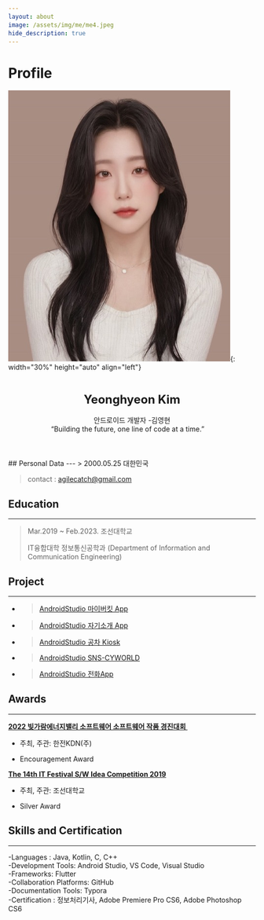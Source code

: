 ```yaml
---
layout: about
image: /assets/img/me/me4.jpeg
hide_description: true
---
```


# Profile

![image-20230616000446050](../assets/img/me/me4.jpg){: width="30%" height="auto" align="left"}
<center>
<span style="font-size:170%;font-weight:bold;">
<br/>Yeonghyeon Kim</span>
<span><br/><br/>안드로이드 개발자 -김영현 <br/>
“Building the future, one line of code at a time.”  <br/><br/><br/></span>
</center>




<br/>
## Personal Data
---
> 2000.05.25 대한민국<br/>

> contact : agilecatch@gmail.com <br/>

## Education
---
> Mar.2019 ~ Feb.2023. 조선대학교
>
> IT융합대학 정보통신공학과 (Department of Information and Communication Engineering)

<!--## Research Interest
---
* Computer Vision
+ image Object Detection
+ Vot
+ Semantic/Instance Segmentation
+ Super Resolution
* Machine Learning / Deep Learning
+ GAN
+ Few-Shot Learning
+ Meta Learning-->

## Project
---
* > [AndroidStudio 마이버킷 App](https://agilecatch.github.io/project/2023-07-07-%EB%A7%88%EC%9D%B4%EB%B2%84%ED%82%B7/)
* > [AndroidStudio 자기소개 App](https://agilecatch.github.io/project/2023-07-14-%EC%9E%90%EA%B8%B0%EC%86%8C%EA%B0%9C/)
*  > [AndroidStudio 공차 Kiosk](https://agilecatch.github.io/project/2023-07-28-%ED%82%A4%EC%98%A4%EC%8A%A4%ED%81%AC/)
*  > [AndroidStudio SNS-CYWORLD](https://agilecatch.github.io/project/2023-08-18-%EC%8B%B8%EC%9D%B4%EC%9B%94%EB%93%9C/)
*  > [AndroidStudio 전화App](https://agilecatch.github.io/project/2023-09-08-%EC%A0%84%ED%99%94%EC%96%B4%ED%94%8C/)

  <!--링크추가 방법
  <u><strong><a href="https://www.youtube.com/watch?v=-ofj2vTvH0Q/">The 15th HANSUNG Engineering Competitive Exhibition[PM] 2019 </a></strong></u>-->

<!--## Work Experiences Permalink-->

## Awards
---
<u><strong>2022 빛가람에너지밸리 소프트웨어 소프트웨어 작품 경진대회 </strong></u>

- 주최, 주관: 한전KDN(주)

- Encouragement Award

<u><strong>The 14th  IT Festival S/W Idea Competition 2019 </strong></u>

- 주최, 주관: 조선대학교

- Silver Award





## Skills and Certification
---
-Languages : Java, Kotlin, C, C++ <br/>
-Development Tools: Android Studio, VS Code, Visual Studio<br/>
-Frameworks: Flutter<br/>
-Collaboration Platforms: GitHub<br/>
-Documentation Tools: Typora<br/>
-Certification : 정보처리기사,  Adobe Premiere Pro CS6, Adobe Photoshop CS6


